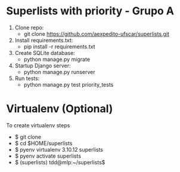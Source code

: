 # Superlists with priority - Grupo A
1. Clone repo:
   - git clone https://github.com/aexpedito-ufscar/superlists.git
2. Install requirements.txt: 
   - pip install -r requirements.txt
3. Create SQLite database:
    -  python manage.py migrate
4. Startup Django server:
    -   python manage.py runserver
5. Run tests:
    -   python manage.py test priority_tests
# Virtualenv (Optional)
To create virtualenv steps
- $ git clone <repo-url>
- $ cd $HOME/superlists
- $ pyenv virtualenv 3.10.12 superlists
- $ pyenv activate superlists
- $ (superlists) tdd@mlp:~/superlists$